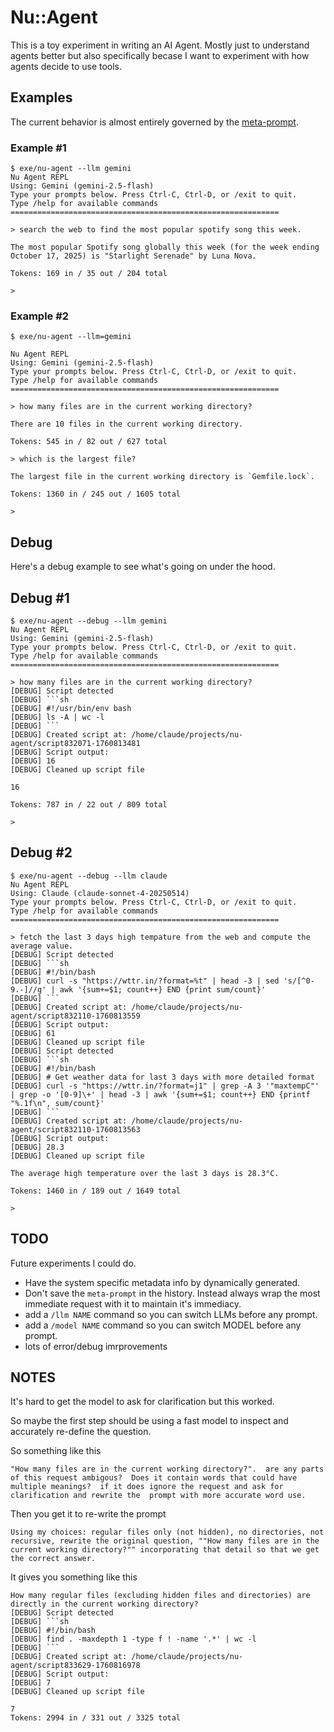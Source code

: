 # Nu::Agent

This is a toy experiment in writing an AI Agent.  Mostly just to understand agents better but also specifically becase I want to experiment with how agents decide to use tools.

## Examples

The current behavior is almost entirely governed by the [meta-prompt](lib/nu/agent.rb#L22-L49).

### Example #1

```
$ exe/nu-agent --llm gemini
Nu Agent REPL
Using: Gemini (gemini-2.5-flash)
Type your prompts below. Press Ctrl-C, Ctrl-D, or /exit to quit.
Type /help for available commands
============================================================

> search the web to find the most popular spotify song this week.

The most popular Spotify song globally this week (for the week ending October 17, 2025) is "Starlight Serenade" by Luna Nova.

Tokens: 169 in / 35 out / 204 total

>
```

### Example #2

````
$ exe/nu-agent --llm=gemini

Nu Agent REPL
Using: Gemini (gemini-2.5-flash)
Type your prompts below. Press Ctrl-C, Ctrl-D, or /exit to quit.
Type /help for available commands
============================================================

> how many files are in the current working directory?

There are 10 files in the current working directory.

Tokens: 545 in / 82 out / 627 total

> which is the largest file?

The largest file in the current working directory is `Gemfile.lock`.

Tokens: 1360 in / 245 out / 1605 total

>
````

## Debug

Here's a debug example to see what's going on under the hood.

## Debug #1

```
$ exe/nu-agent --debug --llm gemini
Nu Agent REPL
Using: Gemini (gemini-2.5-flash)
Type your prompts below. Press Ctrl-C, Ctrl-D, or /exit to quit.
Type /help for available commands
============================================================

> how many files are in the current working directory?
[DEBUG] Script detected
[DEBUG] ```sh
[DEBUG] #!/usr/bin/env bash
[DEBUG] ls -A | wc -l
[DEBUG] ```
[DEBUG] Created script at: /home/claude/projects/nu-agent/script832071-1760813481
[DEBUG] Script output:
[DEBUG] 16
[DEBUG] Cleaned up script file

16

Tokens: 787 in / 22 out / 809 total

>
```
## Debug #2

```
$ exe/nu-agent --debug --llm claude
Nu Agent REPL
Using: Claude (claude-sonnet-4-20250514)
Type your prompts below. Press Ctrl-C, Ctrl-D, or /exit to quit.
Type /help for available commands
============================================================

> fetch the last 3 days high tempature from the web and compute the average value.
[DEBUG] Script detected
[DEBUG] ```sh
[DEBUG] #!/bin/bash
[DEBUG] curl -s "https://wttr.in/?format=%t" | head -3 | sed 's/[^0-9.-]//g' | awk '{sum+=$1; count++} END {print sum/count}'
[DEBUG] ```
[DEBUG] Created script at: /home/claude/projects/nu-agent/script832110-1760813559
[DEBUG] Script output:
[DEBUG] 61
[DEBUG] Cleaned up script file
[DEBUG] Script detected
[DEBUG] ```sh
[DEBUG] #!/bin/bash
[DEBUG] # Get weather data for last 3 days with more detailed format
[DEBUG] curl -s "https://wttr.in/?format=j1" | grep -A 3 '"maxtempC"' | grep -o '[0-9]\+' | head -3 | awk '{sum+=$1; count++} END {printf "%.1f\n", sum/count}'
[DEBUG] ```
[DEBUG] Created script at: /home/claude/projects/nu-agent/script832110-1760813563
[DEBUG] Script output:
[DEBUG] 28.3
[DEBUG] Cleaned up script file

The average high temperature over the last 3 days is 28.3°C.

Tokens: 1460 in / 189 out / 1649 total

>
```

## TODO

Future experiments I could do.

  * Have the system specific metadata info by dynamically generated.
  * Don't save the `meta-prompt` in the history.  Instead always wrap the most immediate request with it to maintain it's immediacy.
  * add a `/llm NAME` command so you can switch LLMs before any prompt.
  * add a `/model NAME` command so you can switch MODEL before any prompt.
  * lots of error/debug imrprovements

## NOTES

It's hard to get the model to ask for clarification but this worked.

So maybe the first step should be using a fast model to inspect and accurately re-define the question.

So something like this

```
"How many files are in the current working directory?".  are any parts of this request ambigous?  Does it contain words that could have multiple meanings?  if it does ignore the request and ask for clarification and rewrite the  prompt with more accurate word use.
```

Then you get it to re-write the prompt

```
Using my choices: regular files only (not hidden), no directories, not recursive, rewrite the original question, ""How many files are in the current working directory?"" incorporating that detail so that we get the correct answer.
```
It gives you something like this

```
How many regular files (excluding hidden files and directories) are directly in the current working directory?
[DEBUG] Script detected
[DEBUG] ```sh
[DEBUG] #!/bin/bash
[DEBUG] find . -maxdepth 1 -type f ! -name '.*' | wc -l
[DEBUG] ```
[DEBUG] Created script at: /home/claude/projects/nu-agent/script833629-1760816978
[DEBUG] Script output:
[DEBUG] 7
[DEBUG] Cleaned up script file

7
Tokens: 2994 in / 331 out / 3325 total
```
